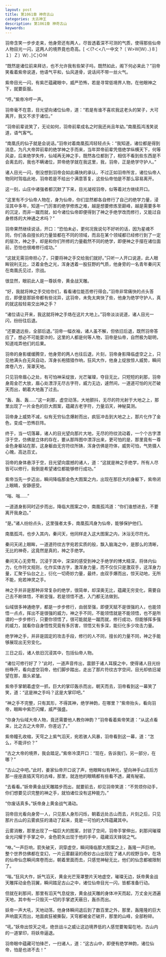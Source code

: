 ```yaml
---
layout: post
title: 第1061章 神奇古山
categories: 太古神王
description: 第1061章 神奇古山
keywords:
---
```


羽帝含笑一步步走来，他身旁还有两人，尽皆透着深不可测的气质，使得那些仙帝人物目光一闪，这两人的境界竟也奇高。[ ＜{?＜<八一中文 ?〔 Ｗ>Ｗ]Ｗ）．}８］１〕Ｚ〕Ｗ）．]Ｃ)ＯＭ

“既然是诸位前来拜访，也不允许我有些架子吗，既然如此，阁下何必来此？”羽帝笑看着紫帝说道，他语气平和，仙风道骨，说话间不带一丝火气。

紫帝目光一闪，有紫芒蕴藏眼中，威严恐怖，若是寻常低境界人物，在他眼神之下，就要臣服。

“哼。”紫帝冷哼一声。

羽帝毫不在意，目光望向诸位仙帝，道：“若是有谁不喜欢我这老头的架子，大可离开，我又不求于诸位。”

“羽帝前辈说笑了，无论如何，羽帝前辈成名之时我还尚且年幼。”南凰孤鸿浅笑说道，语气客气。

“南凰氏的仙子就是会说话。”羽帝对着南凰孤鸿轻轻点头：“我知道，诸位都是得到消息，为凡大帝羿前辈的绝学神之手而来，当年羿帝前辈凭借绝学纵横天下，何等风姿，后来绝学失传，仙域再无神之手，既然各位都到了，相信不看到些东西是不会离去的，我也不瞒诸位，羿帝绝学就在我这里，我，羽帝，正是绝学守护人。”

诸人目光一闪，倒没想到羽帝会如此痛快的承认，不过正如羽帝所言，诸位仙帝人物同时驾临此地，羽帝若是不给出个满意答复，这些仙帝怕是不那么容易离开。

这一刻，山庄中诸强者都沉默了下来，目光凝视羽帝，似等着对方继续开口。

“这里有不少仙帝人物在，身为仙帝，你们显然都各自修行了自己的绝学力量，浸淫其中多年，知道一门厉害的绝学修炼之难，越是想要修炼至巅峰，越是需要多年的沉淀，而非一蹴而就，如今诸位仙帝即便得到了神之手绝学改而修行，又能过自身修炼的大神通之术吗？”

羽帝果然继续说话，开口：“恐怕未必，更何况我说句不好听的话，因为星魂不同，你们各自擅长的力量皆都在不同的领域，而且在某个领域都已经修行到了一定的层次，神之手，却是和你们所修的力量截然不同的绝学，即便神之手摆在诸位面前，恐怕也很难修行成功。”

“这就无需羽帝担心了，只要将神之手交给我们就好。”只听一人开口说道，此人眼眸锐利无比，泛着金色之光，浑身透着一股狂野的气质，他身旁的一名青年秦问天在南凰氏见过，宗战。

很显然，眼前此人是一尊妖帝，黄金战天雕。

“好，我就将神之手交给你们，看看诸位能否修行得会。”羽帝非常痛快的点头答应，即便是那妖帝都有些诧异，这羽帝，未免太爽快了些，他身为绝学守护人，真的就这般轻易交出神之手？

“诸位请让开来，我这就将神之手烙在这片大地上。”羽帝淡淡说道，诸人目光一闪，纷纷往后退。

“还要退远些，全部后退。”羽帝一幅衣袖，诸人虽不解，但依旧后退，既然羽帝答应了，想必不可能耍诈的，这里的人都是何等人物，羽帝是仙帝，自然极为聪明，知道戏弄他们的后果。

羽帝的身影缓缓腾空，他身旁的两人也往后退，片刻，羽帝身影降临虚空之上，只见他满头白无风自动，浑身长袍猎猎作响，狂风大作，他身上绽放惊人威势，瞬间席卷八方，笼罩天地。

只见羽帝眉心之处，有可怕神采绽放，光芒璀璨，夺目无比，只短短的刹那，羽帝身周金芒大放，眉心处漂浮无尽古字符，威力无边，遽然间，一道道可怕的光芒破天而出，朝着大地轰了过去。

“轰、轰、轰……”这一刹那，虚空动荡，大地颤抖，无尽的符光射于大地之上，那里出现了一片金色的巨大图案，蕴藏古老字符，力量滔天，神秘莫测。

羽帝身上威势不减，似有无穷仙念爆射而出，疯狂冲击到大地之上，那片化作了金色，变成一恐怖巨阵。

终于，当一切落幕，诸人的目光望向那片大地，无尽的符纹流动着，一个个古字漂浮于空，仿佛是立体的存在，要从那阵图中漂浮出来，更可怕的是，那里竟有一尊金色身躯站在那，这身躯由无穷符纹所铸，浑身仿佛是符体，威势可怕，气势摄人心魄，高达百丈。

羽帝的身体悬浮于空，目光望向震撼的诸人，道：“这就是神之手绝学，所有人尽皆可以修行，我倒是希望诸位都能够修行成功。”

紫帝当先一步迈出，瞬间降临那金色大图案之内，出现在那巨大的身躯下，紫帝闭上眼睛，安静感受。

“嗡、嗡……”

一道道身影同时迈步而出，降临大图案之中，南凰孤鸿道：“你们谁想进去，不要离开我身边。”

“是。”诸人纷纷点头，这里强者太多，南凰孤鸿身为仙帝，能够保护他们。

南凰孤鸿，也步入其内，秦问天，他同样走入这大图案之内，沐浴无尽符光。

秦问天闭上眼眸，一道道符纹古字宛若实质的般，飘入脑海之中，是那么的清晰，无比的神奇，这竟然是真的，神之手绝学。

秦问天心无旁骛，沉浸于其中，深深的感受到神之手绝学的博大精深，将体内仙力，化作符文规则，化作实体古字，激浑身力量，而不仅仅只是激双手，这浑身力量，汇聚于仙台之上，衍化一切奇妙力量，最终，由双手爆而出，惊天动地，无所不能，宛若神灵之手。

神之手并非是那种非常复杂的绝学，很简单，却深奥无比，蕴藏无穷变化，需要自己去不断体悟，不断变强，若是领悟不透，入门都无法做到。

仙域很多神通绝学，都是一步步修行，由弱至强，即便天赋不是很强的人，也能领悟一点点，挥出不是很强的威力，神之手不同，不能领悟就是不能领悟，也不是所谓的一步步修行，只要你领悟了，很可能就是一蹴而就，修行成功，但能够挥多强的威力，就看你自身悟性究竟有多厉害，领悟又有多深，能衍化多少攻击力量。

绝学神之手，并非是固定的攻击手段，修行的人不同，擅长的力量不同，神之手能够展现出无穷变化。

三日之后，诸人依旧沉浸其中，包括仙帝人物。

“诸位可修行好了？”此时，一道声音传出，震颤于诸人耳膜之中，使得诸人目光纷纷睁开，看向虚空羽帝，他们脚步踏出，走出了那片符纹古字空间，目光却依旧凝望在那，眉头紧皱。

紫帝手掌朝着虚空一抓，巨大的掌印轰杀而出，朝天而去，羽帝看到这一幕笑了笑，道：“这是神之手吗？这是大掌印吧。”

“神之手不完整，只有其形，不得其神，绝学神韵，在哪里？”紫帝抬头，看向羽帝，眼眸中紫芒闪耀，威严强盛。

“你身为仙域大帝人物，竟还需要他人教你神韵？”羽帝看着紫帝笑道：“从这点看来，比之古之大帝羿，你差远了。”

紫帝瞳孔收缩，天穹之上紫气滔天，宛若骇人风暴，羽帝看到这一幕，道：“怎么，不能评价？”

“古之大帝的境界，我会踏足。”紫帝冷漠开口：“现在，告诉我们，另一部分，在哪？”

“古山之中吧。”此时，姜家仙帝开口说了声，他眼眸似有神光，望向神手山庄后方那一座座直插天穹的古峰，那里，就连他的眼睛都有些看不透，藏有秘密。

“去看看。”妖帝黄金战天雕踏步而出，就要前去，却见羽帝笑道：“不劳烦你动手，你们想要见识完整的神之手，就怕诸位没有这种能力。”

“你废话真多。”妖帝身上黄金战气涌动。

羽帝目光看向身旁一人，只见那人身形闪烁，朝着远处古山而去，片刻之后，只见那片古山的云雾疯狂的涌动了起来，竟是一可怕的大阵蕴藏其中。

云雾消散，那里出现了一幅巨大的图案，封锁了空间，羽帝手掌伸出，刹那间璀璨金光闪耀于手掌之中，金色箭失出现于他的手中，蕴藏滔天锋锐之气。

“咻。”一声巨响，箭失破天，洞穿虚空，瞬间降临那大图案之上，轰隆一声巨响，整个世界仿佛都在变幻，一片云雾翻滚的奇妙古山出现在了诸人的视野当中，在场的仙帝仙念瞬间席卷而出，朝着里面而去，只感觉神秘无比，他们的仙念都被限制了。

“嗡。”狂风大作，妖气滔天，黄金光芒笼罩整片天地虚空，璀璨无边，妖帝黄金战天雕挥动金色羽翼，瞬间踏足古山之中，诸位仙帝目光一闪，皆都准备行动。

但就在刹那间，那里有滔天气息绽放，黄金战天雕的身体冲天而起，万丈金光洒遍天地，其中有一只毁灭一切的手掌遮天蔽日，轰杀而出。

妖帝一声大吼，天地动荡，他身体瞬间退后到了数百里之外，那里，轰隆隆的巨大声响震天而出，地面疯狂被撕裂，天穹都被金芒破开，那里的山峰，全部粉碎。

“吼。”妖帝出惊天之吼，绝世战斗之威让这边境界低的人感觉要匍匐在地，古山内的一道掌印，将妖帝逼退。

羽帝眼中蕴藏可怕锋芒，一扫诸人，道：“这古山中，即便有绝学神韵，诸位仙帝，怕是也进不去！”
